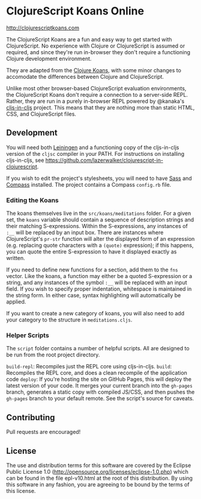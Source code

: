 ClojureScript Koans Online
==========================
http://clojurescriptkoans.com

The ClojureScript Koans are a fun and easy way to get started with ClojureScript. No experience with Clojure or ClojureScript is assumed or required, and since they're run in-browser they don't require a functioning Clojure development environment.

They are adapted from the [Clojure Koans](http://clojurekoans.com), with some minor changes to accomodate the differences between Clojure and ClojureScript.

Unlike most other browser-based ClojureScript evaluation environments, the ClojureScript Koans don't require a connection to a server-side REPL. Rather, they are run in a purely in-browser REPL powered by @kanaka's [cljs-in-cljs](https://github.com/kanaka/clojurescript) project. This means that they are nothing more than static HTML, CSS, and ClojureScript files.


Development
-----------
You will need both [Leiningen](http://leiningen.org) and a functioning copy of the cljs-in-cljs version of the `cljsc` compiler in your PATH. For instructions on installing cljs-in-cljs, see https://github.com/lazerwalker/clojurescript-in-clojurescript.

If you wish to edit the project's stylesheets, you will need to have [Sass](http://sass-lang.com) and [Compass](http://compass-style.org) installed. The project contains a Compass `config.rb` file.

### Editing the Koans
The koans themselves live in the `src/koans/meditations` folder. For a given set, the `koans` variable should contain a sequence of description strings and their matching S-expressions. Within the S-expressions, any instances of `:__` will be replaced by an input box. There are instances where ClojureScript's `pr-str` function will alter the displayed form of an expression (e.g. replacing quote characters with a `(quote)` expression); if this happens, you can quote the entire S-expression to have it displayed exactly as written.

If you need to define new functions for a section, add them to the `fns` vector. Like the koans, a function may either be a quoted S-expression or a string, and any instances of the symbol `:__` will be replaced with an input field. If you wish to specify proper indentation, whitespace is maintained in the string form. In either case, syntax highlighting will automatically be applied.

If you want to create a new category of koans, you will also need to add your category to the structure in `meditations.cljs`.


### Helper Scripts
The `script` folder contains a number of helpful scripts. All are designed to be run from the root project directory.

`build-repl`: Recompiles just the REPL core using cljs-in-cljs.
`build`: Recompiles the REPL core, and does a clean recompile of the application code
`deploy`: If you're hosting the site on GitHub Pages, this will deploy the latest version of your code. It merges your current branch into the `gh-pages` branch, generates a static copy with compiled JS/CSS, and then pushes the `gh-pages` branch to your default remote. See the script's source for caveats.


Contributing
------------
Pull requests are encouraged!


License
-------
The use and distribution terms for this software are covered by the Eclipse Public License 1.0 (http://opensource.org/licenses/eclipse-1.0.php) which can be found in the file epl-v10.html at the root of this distribution. By using this software in any fashion, you are agreeing to be bound by the terms of this license.
